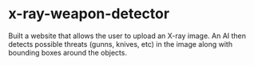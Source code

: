 # x-ray-weapon-detector

Built a website that allows the user to upload an X-ray image.
An AI then detects possible threats (gunns, knives, etc) in the image along with bounding boxes around the objects.
